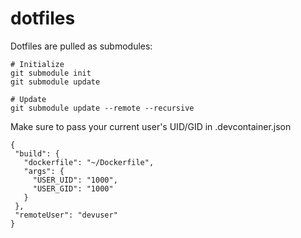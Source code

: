 # dotfiles
Dotfiles are pulled as submodules:
```
# Initialize
git submodule init
git submodule update

# Update
git submodule update --remote --recursive
```
Make sure to pass your current user's UID/GID in .devcontainer.json
```
{
 "build": {
   "dockerfile": "~/Dockerfile",
   "args": {
     "USER_UID": "1000",
     "USER_GID": "1000"
   }
 },
 "remoteUser": "devuser"
}
```
